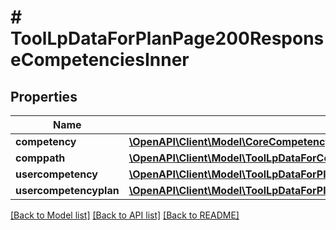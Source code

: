 # # ToolLpDataForPlanPage200ResponseCompetenciesInner

## Properties

Name | Type | Description | Notes
------------ | ------------- | ------------- | -------------
**competency** | [**\OpenAPI\Client\Model\CoreCompetencyCreateCompetency200Response**](CoreCompetencyCreateCompetency200Response.md) |  | [optional]
**comppath** | [**\OpenAPI\Client\Model\ToolLpDataForCompetencySummary200ResponseComppath**](ToolLpDataForCompetencySummary200ResponseComppath.md) |  | [optional]
**usercompetency** | [**\OpenAPI\Client\Model\ToolLpDataForPlanPage200ResponseCompetenciesInnerUsercompetency**](ToolLpDataForPlanPage200ResponseCompetenciesInnerUsercompetency.md) |  | [optional]
**usercompetencyplan** | [**\OpenAPI\Client\Model\ToolLpDataForPlanPage200ResponseCompetenciesInnerUsercompetencyplan**](ToolLpDataForPlanPage200ResponseCompetenciesInnerUsercompetencyplan.md) |  | [optional]

[[Back to Model list]](../../README.md#models) [[Back to API list]](../../README.md#endpoints) [[Back to README]](../../README.md)
